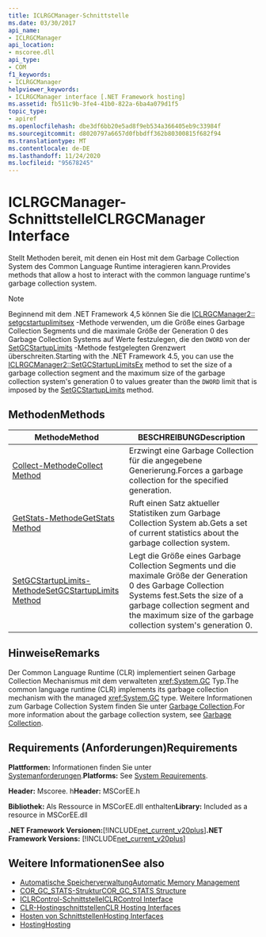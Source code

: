 ```yaml
---
title: ICLRGCManager-Schnittstelle
ms.date: 03/30/2017
api_name:
- ICLRGCManager
api_location:
- mscoree.dll
api_type:
- COM
f1_keywords:
- ICLRGCManager
helpviewer_keywords:
- ICLRGCManager interface [.NET Framework hosting]
ms.assetid: fb511c9b-3fe4-41b0-822a-6ba4a079d1f5
topic_type:
- apiref
ms.openlocfilehash: dbe3df6bb20e5ad8f9eb534a366405eb9c33984f
ms.sourcegitcommit: d8020797a6657d0fbbdff362b80300815f682f94
ms.translationtype: MT
ms.contentlocale: de-DE
ms.lasthandoff: 11/24/2020
ms.locfileid: "95678245"
---
```

# <a name="iclrgcmanager-interface"></a><span data-ttu-id="42995-102">ICLRGCManager-Schnittstelle</span><span class="sxs-lookup"><span data-stu-id="42995-102">ICLRGCManager Interface</span></span>

<span data-ttu-id="42995-103">Stellt Methoden bereit, mit denen ein Host mit dem Garbage Collection System des Common Language Runtime interagieren kann.</span><span class="sxs-lookup"><span data-stu-id="42995-103">Provides methods that allow a host to interact with the common language runtime's garbage collection system.</span></span>  
  
> [!NOTE]
> <span data-ttu-id="42995-104">Beginnend mit dem .NET Framework 4,5 können Sie die [ICLRGCManager2:: setgcstartuplimitsex](iclrgcmanager2-setgcstartuplimitsex-method.md) -Methode verwenden, um die Größe eines Garbage Collection Segments und die maximale Größe der Generation 0 des Garbage Collection Systems auf Werte festzulegen, die den `DWORD` von der [SetGCStartupLimits](iclrgcmanager-setgcstartuplimits-method.md) -Methode festgelegten Grenzwert überschreiten.</span><span class="sxs-lookup"><span data-stu-id="42995-104">Starting with the .NET Framework 4.5, you can use the [ICLRGCManager2::SetGCStartupLimitsEx](iclrgcmanager2-setgcstartuplimitsex-method.md) method to set the size of a garbage collection segment and the maximum size of the garbage collection system's generation 0 to values greater than the `DWORD` limit that is imposed by the [SetGCStartupLimits](iclrgcmanager-setgcstartuplimits-method.md) method.</span></span>  
  
## <a name="methods"></a><span data-ttu-id="42995-105">Methoden</span><span class="sxs-lookup"><span data-stu-id="42995-105">Methods</span></span>  
  
|<span data-ttu-id="42995-106">Methode</span><span class="sxs-lookup"><span data-stu-id="42995-106">Method</span></span>|<span data-ttu-id="42995-107">BESCHREIBUNG</span><span class="sxs-lookup"><span data-stu-id="42995-107">Description</span></span>|  
|------------|-----------------|  
|[<span data-ttu-id="42995-108">Collect-Methode</span><span class="sxs-lookup"><span data-stu-id="42995-108">Collect Method</span></span>](iclrgcmanager-collect-method.md)|<span data-ttu-id="42995-109">Erzwingt eine Garbage Collection für die angegebene Generierung.</span><span class="sxs-lookup"><span data-stu-id="42995-109">Forces a garbage collection for the specified generation.</span></span>|  
|[<span data-ttu-id="42995-110">GetStats-Methode</span><span class="sxs-lookup"><span data-stu-id="42995-110">GetStats Method</span></span>](iclrgcmanager-getstats-method.md)|<span data-ttu-id="42995-111">Ruft einen Satz aktueller Statistiken zum Garbage Collection System ab.</span><span class="sxs-lookup"><span data-stu-id="42995-111">Gets a set of current statistics about the garbage collection system.</span></span>|  
|[<span data-ttu-id="42995-112">SetGCStartupLimits-Methode</span><span class="sxs-lookup"><span data-stu-id="42995-112">SetGCStartupLimits Method</span></span>](iclrgcmanager-setgcstartuplimits-method.md)|<span data-ttu-id="42995-113">Legt die Größe eines Garbage Collection Segments und die maximale Größe der Generation 0 des Garbage Collection Systems fest.</span><span class="sxs-lookup"><span data-stu-id="42995-113">Sets the size of a garbage collection segment and the maximum size of the garbage collection system's generation 0.</span></span>|  
  
## <a name="remarks"></a><span data-ttu-id="42995-114">Hinweise</span><span class="sxs-lookup"><span data-stu-id="42995-114">Remarks</span></span>  

 <span data-ttu-id="42995-115">Der Common Language Runtime (CLR) implementiert seinen Garbage Collection Mechanismus mit dem verwalteten <xref:System.GC> Typ.</span><span class="sxs-lookup"><span data-stu-id="42995-115">The common language runtime (CLR) implements its garbage collection mechanism with the managed <xref:System.GC> type.</span></span> <span data-ttu-id="42995-116">Weitere Informationen zum Garbage Collection System finden Sie unter [Garbage Collection](../../../standard/garbage-collection/index.md).</span><span class="sxs-lookup"><span data-stu-id="42995-116">For more information about the garbage collection system, see [Garbage Collection](../../../standard/garbage-collection/index.md).</span></span>  
  
## <a name="requirements"></a><span data-ttu-id="42995-117">Requirements (Anforderungen)</span><span class="sxs-lookup"><span data-stu-id="42995-117">Requirements</span></span>  

 <span data-ttu-id="42995-118">**Plattformen:** Informationen finden Sie unter [Systemanforderungen](../../get-started/system-requirements.md).</span><span class="sxs-lookup"><span data-stu-id="42995-118">**Platforms:** See [System Requirements](../../get-started/system-requirements.md).</span></span>  
  
 <span data-ttu-id="42995-119">**Header:** Mscoree. h</span><span class="sxs-lookup"><span data-stu-id="42995-119">**Header:** MSCorEE.h</span></span>  
  
 <span data-ttu-id="42995-120">**Bibliothek:** Als Ressource in MSCorEE.dll enthalten</span><span class="sxs-lookup"><span data-stu-id="42995-120">**Library:** Included as a resource in MSCorEE.dll</span></span>  
  
 <span data-ttu-id="42995-121">**.NET Framework Versionen:**[!INCLUDE[net_current_v20plus](../../../../includes/net-current-v20plus-md.md)]</span><span class="sxs-lookup"><span data-stu-id="42995-121">**.NET Framework Versions:** [!INCLUDE[net_current_v20plus](../../../../includes/net-current-v20plus-md.md)]</span></span>  
  
## <a name="see-also"></a><span data-ttu-id="42995-122">Weitere Informationen</span><span class="sxs-lookup"><span data-stu-id="42995-122">See also</span></span>

- [<span data-ttu-id="42995-123">Automatische Speicherverwaltung</span><span class="sxs-lookup"><span data-stu-id="42995-123">Automatic Memory Management</span></span>](../../../standard/automatic-memory-management.md)
- [<span data-ttu-id="42995-124">COR_GC_STATS-Struktur</span><span class="sxs-lookup"><span data-stu-id="42995-124">COR_GC_STATS Structure</span></span>](cor-gc-stats-structure.md)
- [<span data-ttu-id="42995-125">ICLRControl-Schnittstelle</span><span class="sxs-lookup"><span data-stu-id="42995-125">ICLRControl Interface</span></span>](iclrcontrol-interface.md)
- [<span data-ttu-id="42995-126">CLR-Hostingschnittstellen</span><span class="sxs-lookup"><span data-stu-id="42995-126">CLR Hosting Interfaces</span></span>](clr-hosting-interfaces.md)
- [<span data-ttu-id="42995-127">Hosten von Schnittstellen</span><span class="sxs-lookup"><span data-stu-id="42995-127">Hosting Interfaces</span></span>](hosting-interfaces.md)
- [<span data-ttu-id="42995-128">Hosting</span><span class="sxs-lookup"><span data-stu-id="42995-128">Hosting</span></span>](index.md)
